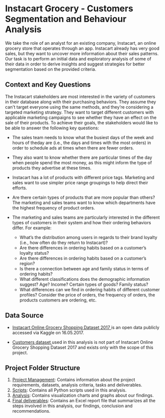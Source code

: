 # Instacart Grocery - Customers Segmentation and Behaviour Analysis

We take the role of an analyst for an existing company, Instacart, an online grocery store that operates through an app. Instacart already has very good sales, but they want to uncover more information about their sales patterns. 
Our task is to perform an initial data and exploratory analysis of some of their data in order to derive insights and suggest strategies for better segmentation based on the provided criteria.

## Context and Key Questions
The Instacart stakeholders are most interested in the variety of customers in their database along with their purchasing behaviors. They assume they can't target everyone using the same methods, and they’re considering a targeted marketing strategy. They want to target different customers with applicable marketing campaigns to see whether they have an effect on the sale of their products. To achieve their goals, the stakeholders would like to be able to answer the following key questions:

* The sales team needs to know what the busiest days of the week and hours of theday are (i.e., the days and times with the most orders) in order to schedule ads at times when there are fewer orders.
* They also want to know whether there are particular times of the day when people spend the most money, as this might inform the type of products they advertise at these times.
* Instacart has a lot of products with different price tags. Marketing and sales want to use simpler price range groupings to help direct their efforts.
* Are there certain types of products that are more popular than others? The marketing and sales teams want to know which departments have the highest frequency of product orders.
* The marketing and sales teams are particularly interested in the different types of customers in their system and how their ordering behaviors differ. For example:

  * What’s the distribution among users in regards to their brand loyalty (i.e., how often do they return to Instacart)?
  * Are there differences in ordering habits based on a customer’s loyalty status?
  * Are there differences in ordering habits based on a customer’s region?
  * Is there a connection between age and family status in terms of ordering habits?
  * What different classifications does the demographic information suggest? Age? Income? Certain types of goods? Family status?
  * What differences can we find in ordering habits of different customer profiles? Consider the price of orders, the frequency of orders, the products customers are ordering, etc.

## Data Source
* <a href="https://www.kaggle.com/c/instacart-market-basket-analysis"> Instacart Online Grocery Shopping Dataset 2017 </a> is an open data publicly accessed via Kaggle on 16.05.2017.

* <a href="https://drive.google.com/file/d/1vBVXXVRJl6BcGdan9VggcbgoRXz8Vhn6/view?usp=drive_link">Customers dataset </a> used in this analysis is not part of Instacart Online Grocery Shopping Dataset 2017 and exists only with the scope of this project.

## Project Folder Structure

1. <ins>Project Management</ins>: Contains information about the project requirements, datasets, analysis criteria, tasks and deliverables.
2. <ins>Scripts</ins>: Contains all Python scripts used in this analysis.
3. <ins>Analysis</ins>: Contains visualization charts and graphs about our findings.
4. <ins>Final deliverables</ins>: Contains an Excel report file that summarizes all the steps involved in this analysis, our findings, conclusion and recommendations.
